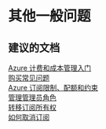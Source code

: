 <properties
    pageTitle="other general questions"
    description="其他一般问题"
    service="azure-subscription-management"
    resource="subscription-management"
    authors="jlian"
    displayOrder=""
    selfHelpType="generic"
    supportTopicIds="32454929"
    resourceTags=""
    productPesIds="15660"
    cloudEnvironments="public"
/>


# <a name="other-general-questions"></a>其他一般问题

## <a name="recommended-documents"></a>**建议的文档**

[Azure 计费和成本管理入门](https://docs.microsoft.com/azure/billing/billing-getting-started)<br>
[购买常见问题](https://azure.microsoft.com/pricing/faq/)<br> 
[Azure 订阅限制、配额和约束](https://docs.microsoft.com/azure/azure-subscription-service-limits)<br>
[管理管理员角色](https://docs.microsoft.com/azure/billing-add-change-azure-subscription-administrator)<br>
[转移订阅所有权](https://docs.microsoft.com/azure/billing-subscription-transfer)<br>
[如何取消订阅](https://docs.microsoft.com/azure/billing-how-to-cancel-azure-subscription)
